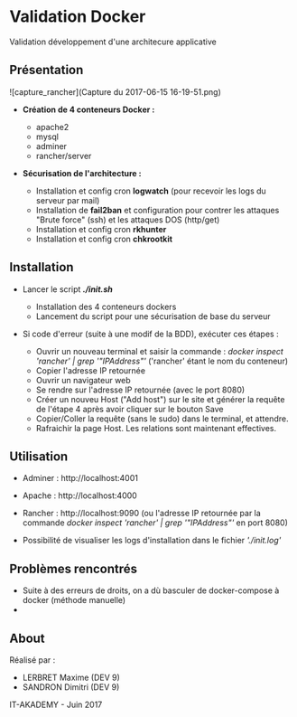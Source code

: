 # Validation Docker
Validation développement d'une architecure applicative


## Présentation
![capture_rancher](Capture du 2017-06-15 16-19-51.png)
- **Création de 4 conteneurs Docker :**
  - apache2
  - mysql
  - adminer
  - rancher/server

- **Sécurisation de l'architecture :**
  - Installation et config cron **logwatch** (pour recevoir les logs du serveur par mail)
  - Installation de **fail2ban** et configuration pour contrer les attaques "Brute force" (ssh) et les attaques DOS (http/get)
  - Installation et config cron **rkhunter**
  - Installation et config cron **chkrootkit**


## Installation
- Lancer le script _**./init.sh**_
  - Installation des 4 conteneurs dockers
  - Lancement du script pour une sécurisation de base du serveur


- Si code d'erreur (suite à une modif de la BDD), exécuter ces étapes :
  - Ouvrir un nouveau terminal et saisir la commande : _docker inspect 'rancher' | grep '"IPAddress"'_  ('rancher' étant le nom du conteneur)
  - Copier l'adresse IP retournée
  - Ouvrir un navigateur web
  - Se rendre sur l'adresse IP retournée (avec le port 8080)
  - Créer un nouveu Host ("Add host") sur le site et générer la requête de l'étape 4 après avoir cliquer sur le bouton Save
  - Copier/Coller la requête (sans le sudo) dans le terminal, et attendre.
  - Rafraichir la page Host. Les relations sont maintenant effectives.

## Utilisation
- Adminer : http://localhost:4001
- Apache : http://localhost:4000
- Rancher : http://localhost:9090 (ou l'adresse IP retournée par la commande _docker inspect 'rancher' | grep '"IPAddress"'_ en port 8080)

- Possibilité de visualiser les logs d'installation dans le fichier _'./init.log'_

## Problèmes rencontrés
- Suite à des erreurs de droits, on a dù basculer de docker-compose à docker (méthode manuelle)
-

## About

Réalisé par :
- LERBRET Maxime (DEV 9)
- SANDRON Dimitri (DEV 9)

IT-AKADEMY - Juin 2017
